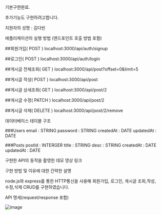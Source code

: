 기본구현완료.

추가기능도 구현하려고합니다.

지원자의 성명 : 김다빈

애플리케이션의 실행 방법 (엔드포인트 호출 방법 포함)

##회원가입( POST )
localhost:3000/api/auth/signup

##로그인( POST )
localhost:3000/api/auth/login

##게시글 전체조회( GET )
localhost:3000/api/post?offset=0&limit=5

##게시글 작성( POST )
localhost:3000/api/post

##게시글 상세조회( GET )
localhost:3000/api/post/2

##게시글 수정( PATCH )
localhost:3000/api/post/2

##게시글 삭제( DELETE )
localhost:3000/api/post/2/remove

데이터베이스 테이블 구조

###Users
email : STRING
password : STRING
createdAt : DATE
updatedAt : DATE

###Posts
postId : INTERGER
title : STRING
desc : STRING
createdAt : DATE
updatedAt : DATE

구현한 API의 동작을 촬영한 데모 영상 링크

구현 방법 및 이유에 대한 간략한 설명

node.js와 express를 통한 HTTP통신을 사용해
회원가입, 로그인,
게시글 조회,작성,수정,삭제
CRUD를 구현하였습니다.

API 명세(request/response 포함)

![image](https://github.com/dabeenkim/wanted-pre-onboarding-backend/assets/124576278/c51f95d7-d9f3-4f1a-9774-350719d414dd)
